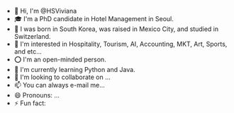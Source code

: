 - 👋 Hi, I'm @HSViviana
- 🎓 I'm a PhD candidate in Hotel Management in Seoul.
- 👶 I was born in South Korea, was raised in Mexico City, and studied in Switzerland.
- 👀 I'm interested in Hospitality, Tourism, AI, Accounting, MKT, Art, Sports, and etc...
- ⭕ I'm an open-minded person.
  <br>
- 🌱 I'm currently learning Python and Java.
- 💞️ I'm looking to collaborate on ...
- 📫 You can always e-mail me...
- 😄 Pronouns: ...
- ⚡ Fun fact: 
<!---
HSViviana/HSViviana is a ✨ special ✨ repository because its `README.md` (this file) appears on your GitHub profile.
You can click the Preview link to take a look at your changes.
--->
